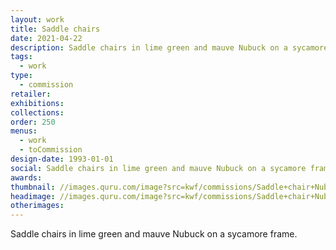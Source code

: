 ```yaml
---
layout: work
title: Saddle chairs
date: 2021-04-22
description: Saddle chairs in lime green and mauve Nubuck on a sycamore frame
tags:
  - work
type:
  - commission
retailer:
exhibitions:
collections:
order: 250
menus:
  - work
  - toCommission
design-date: 1993-01-01
social: Saddle chairs in lime green and mauve Nubuck on a sycamore frame
awards:
thumbnail: //images.quru.com/image?src=kwf/commissions/Saddle+chair+Nubuck.tif&format=jpeg&width=170&height=170
headimage: //images.quru.com/image?src=kwf/commissions/Saddle+chair+Nubuck.tif&format=jpeg&right=0.99
otherimages:
---
```

Saddle chairs in lime green and mauve Nubuck on a sycamore frame.
